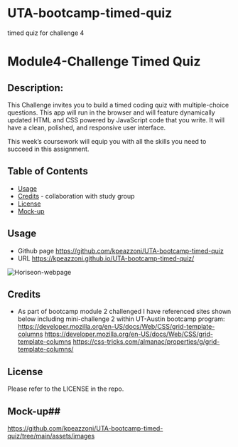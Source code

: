 # UTA-bootcamp-timed-quiz
timed quiz for challenge 4

# Module4-Challenge Timed Quiz

## Description:
This Challenge invites you to build a timed coding quiz with multiple-choice questions. This app will run in the browser and will feature dynamically updated HTML and CSS powered by JavaScript code that you write. It will have a clean, polished, and responsive user interface. 

This week’s coursework will equip you with all the skills you need to succeed in this assignment.



## Table of Contents

- [Usage](#usage)
- [Credits](#credits) - collaboration with study group
- [License](#license)
- [Mock-up](#mock-up)

## Usage
- Github page https://github.com/kpeazzoni/UTA-bootcamp-timed-quiz
- URL https://kpeazzoni.github.io/UTA-bootcamp-timed-quiz/

![Horiseon-webpage](./assets/portfolio-module2.png)

## Credits
- As part of bootcamp module 2 challenged I have referenced sites shown below including mini-challenge 2 within UT-Austin bootcamp program:
https://developer.mozilla.org/en-US/docs/Web/CSS/grid-template-columns
https://developer.mozilla.org/en-US/docs/Web/CSS/grid-template-columns
https://css-tricks.com/almanac/properties/g/grid-template-columns/
## License

Please refer to the LICENSE in the repo.



## Mock-up##
https://github.com/kpeazzoni/UTA-bootcamp-timed-quiz/tree/main/assets/images    